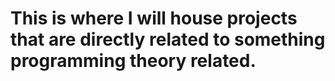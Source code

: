 # This is where I will house projects that are directly related to something programming theory related.